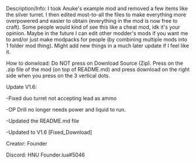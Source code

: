 Description/Info: I took Anuke's example mod and removed a few items like the silver turret. I then edited most-to-all the files to make everything more overpowered and easier to obtain (everything in the mod is now free to craft). Some people would kind of see this like a cheat mod, idk it's your opinion. Maybe in the future I can edit other modder's mods if you want me to and/or just make modpacks for people (by combining multiple mods into 1 folder mod thing). Might add new things in a much later update if I feel like it.


How to donwload: Do NOT press on Download Source (Zip). Press on the .zip file of the mod (on top of README.md) and press download on the right side when you press on the 3 vertical dots.



Update V1.6:

-Fixed duo turret not accepting lead as ammo

-OP Drill no longer needs power and liquid to run.

-Updated the README.md file

-Updated to V1.6
[Fixed_Download]


Creator: Founder

Discord: HNU Founder.lua#5046
